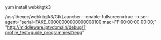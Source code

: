 

yum install webkitgtk3

/usr/libexec/webkitgtk3/GtkLauncher --enable-fullscreen=true --user-agent="serial=FAKE_00000000000000000100;mac=FF:00:00:00:00:00;" "http://middleware.iptvdomain/debug/?profile_test=guide_programmes#repg"


